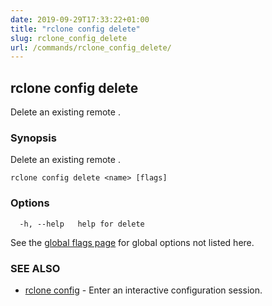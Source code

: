 ```yaml
---
date: 2019-09-29T17:33:22+01:00
title: "rclone config delete"
slug: rclone_config_delete
url: /commands/rclone_config_delete/
---
```

## rclone config delete

Delete an existing remote <name>.

### Synopsis

Delete an existing remote <name>.

```
rclone config delete <name> [flags]
```

### Options

```
  -h, --help   help for delete
```

See the [global flags page](/flags/) for global options not listed here.

### SEE ALSO

* [rclone config](/commands/rclone_config/)	 - Enter an interactive configuration session.

